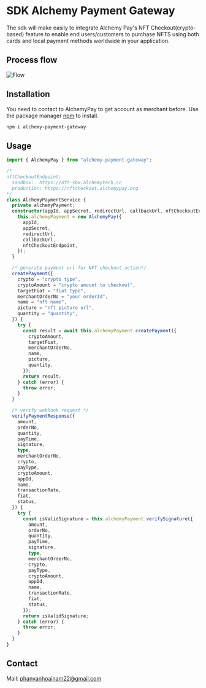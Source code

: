 # SDK Alchemy Payment Gateway

The sdk will make easily to integrate Alchemy Pay's NFT Checkout(crypto-based) feature to enable end users/customers to purchase NFTS using both cards and local payment methods worldwide in your application.

## Process flow

![Flow](https://files.readme.io/26a2353-Flowchart-2.jpg)

## Installation

You need to contact to AlchemyPay to get account as merchant before.
Use the package manager [npm](https://www.npmjs.com/) to install.

```bash
npm i alchemy-payment-gateway
```

## Usage

```typescript
import { AlchemyPay } from "alchemy-payment-gateway";

/* 
nftCheckoutEndpoint: 
  sandbox:  https://nft-sbx.alchemytech.cc
  production: https://nftcheckout.alchemypay.org
*/
class AlchemyPaymentService {
  private alchemyPayment;
  constructor(appId, appSecret, redirectUrl, callbackUrl, nftCheckoutEndpoint) {
    this.alchemyPayment = new AlchemyPay({
      appId,
      appSecret,
      redirectUrl,
      callbackUrl,
      nftCheckoutEndpoint,
    });
  }

  /* generate payment url for NFT checkout action*/
  createPayment({
    crypto = "crypto type",
    cryptoAmount = "crypto amount to checkout",
    targetFiat = "fiat type",
    merchantOrderNo = "your orderId",
    name = "nft name",
    picture = "nft picture url",
    quantity = "quantity",
  }) {
    try {
      const result = await this.alchemyPayment.createPayment({
        cryptoAmount,
        targetFiat,
        merchantOrderNo,
        name,
        picture,
        quantity,
      });
      return result;
    } catch (error) {
      throw error;
    }
  }

  /* verify webhook request */
  verifyPaymentResponse({
    amount,
    orderNo,
    quantity,
    payTime,
    signature,
    type,
    merchantOrderNo,
    crypto,
    payType,
    cryptoAmount,
    appId,
    name,
    transactionRate,
    fiat,
    status,
  }) {
    try {
      const isValidSignature = this.alchemyPayment.verifySignature({
        amount,
        orderNo,
        quantity,
        payTime,
        signature,
        type,
        merchantOrderNo,
        crypto,
        payType,
        cryptoAmount,
        appId,
        name,
        transactionRate,
        fiat,
        status,
      });
      return isValidSignature;
    } catch (error) {
      throw error;
    }
  }
}
```
## Contact 
 Mail: phanvanhoainam22@gmail.com

